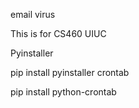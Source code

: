 email virus

This is for CS460 UIUC


Pyinstaller

pip install pyinstaller
crontab
	
pip install python-crontab
